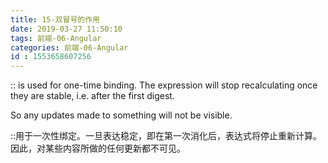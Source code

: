 ```yaml
---
title: 15-双冒号的作用
date: 2019-03-27 11:50:10
tags: 前端-06-Angular
categories: 前端-06-Angular
id : 1553658607256
---
```

:: is used for one-time binding. The expression will stop recalculating once they are stable, i.e. after the first digest.

So any updates made to something will not be visible.

::用于一次性绑定。一旦表达稳定，即在第一次消化后，表达式将停止重新计算。 因此，对某些内容所做的任何更新都不可见。